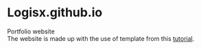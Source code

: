 # Logisx.github.io
Portfolio website 
<br>
The website is made up with the use of template from this <a href="https://proglib.io/p/flask-za-chas-chast-1-sozdaem-adaptivnyy-sayt-dlya-github-pages-2022-06-20" >tutorial<a>. 
